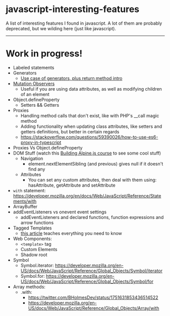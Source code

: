 # javascript-interesting-features
A list of interesting features I found in javascript. A lot of them are probably deprecated, but we wilding here (just like javascript).

-------

# Work in progress!

- Labeled statements
- Generators
  - [Use case of generators, plus return method intro](https://github.com/tc39/proposal-explicit-resource-management#ecmascript-explicit-resource-management)
- [Mutation Observers](https://developer.mozilla.org/en-US/docs/Web/API/MutationObserver)
  - Useful if you are using data attributes, as well as modifying children of an element
- Object.defineProperty
  - Setters && Getters
- Proxies
  - Handling method calls that don't exist, like with PHP's __call magic method
  - Adding functionality when updating class attributes, like setters and getters definitions, but better in certain regards
  - https://stackoverflow.com/questions/59390026/how-to-use-es6-proxy-in-typescript
- Proxies Vs Object.defineProperty
- DOM Stuff (watch this [Building Alpine.js course](https://laracasts.com/series/building-alpinejs) to see some cool stuff)
  - Navigation
    - element.nextElementSibling (and previous) gives null if it doesn't find any
  - Attributes
    - You can set any custom attributes, then deal with them using: hasAttribute, getAttribute and setAttribute
- `with` statement: https://developer.mozilla.org/en/docs/Web/JavaScript/Reference/Statements/with
- ArrayBuffer
- addEventListeners vs onevent event settings
  - addEventListeners and declared functions, function expressions and arrow functions
- Tagged Templates
  - [this article](https://www.strictmode.io/articles/javascript-tagged-templates) teaches everything you need to know
- Web Components:
  - `<template>` tag
  - Custom Elements
  - Shadow root
- Symbol
  - Symbol.iterator: https://developer.mozilla.org/en-US/docs/Web/JavaScript/Reference/Global_Objects/Symbol/iterator
  - Symbol.for: https://developer.mozilla.org/en-US/docs/Web/JavaScript/Reference/Global_Objects/Symbol/for
- Array methods:
  - .with:
    - https://twitter.com/BHolmesDev/status/1751631853436514522
    - https://developer.mozilla.org/en-US/docs/Web/JavaScript/Reference/Global_Objects/Array/with
